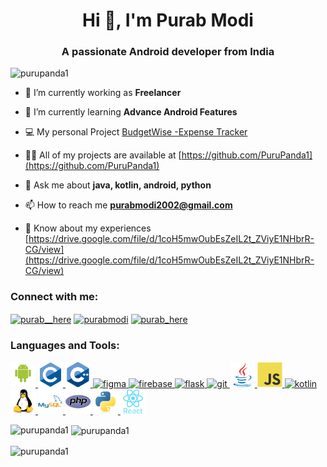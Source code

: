 <h1 align="center">Hi 👋, I'm Purab Modi</h1>
<h3 align="center">A passionate Android developer from India</h3>

<p align="left"> <img src="https://komarev.com/ghpvc/?username=purupanda1&label=Profile%20views&color=0e75b6&style=flat" alt="purupanda1" /> </p>

- 🔭 I’m currently working as **Freelancer**

- 🌱 I’m currently learning **Advance Android Features**

- 💻 My personal Project [BudgetWise -Expense Tracker](https://play.google.com/store/apps/details?id=com.purabmodi.payment&hl=en&gl=US)

- 👨‍💻 All of my projects are available at [https://github.com/PuruPanda1](https://github.com/PuruPanda1)

- 💬 Ask me about **java, kotlin, android, python**

- 📫 How to reach me **purabmodi2002@gmail.com**

- 📄 Know about my experiences [https://drive.google.com/file/d/1coH5mwOubEsZeIL2t_ZViyE1NHbrR-CG/view](https://drive.google.com/file/d/1coH5mwOubEsZeIL2t_ZViyE1NHbrR-CG/view)

<h3 align="left">Connect with me:</h3>
<p align="left">
<a href="https://twitter.com/purab__here" target="blank"><img align="center" src="https://raw.githubusercontent.com/rahuldkjain/github-profile-readme-generator/master/src/images/icons/Social/twitter.svg" alt="purab__here" height="30" width="40" /></a>
<a href="https://linkedin.com/in/purabmodi" target="blank"><img align="center" src="https://raw.githubusercontent.com/rahuldkjain/github-profile-readme-generator/master/src/images/icons/Social/linked-in-alt.svg" alt="purabmodi" height="30" width="40" /></a>
<a href="https://instagram.com/purab_here" target="blank"><img align="center" src="https://raw.githubusercontent.com/rahuldkjain/github-profile-readme-generator/master/src/images/icons/Social/instagram.svg" alt="purab_here" height="30" width="40" /></a>
</p>

<h3 align="left">Languages and Tools:</h3>
<p align="left"> <a href="https://developer.android.com" target="_blank" rel="noreferrer"> <img src="https://raw.githubusercontent.com/devicons/devicon/master/icons/android/android-original-wordmark.svg" alt="android" width="40" height="40"/> </a> <a href="https://www.cprogramming.com/" target="_blank" rel="noreferrer"> <img src="https://raw.githubusercontent.com/devicons/devicon/master/icons/c/c-original.svg" alt="c" width="40" height="40"/> </a> <a href="https://www.w3schools.com/cpp/" target="_blank" rel="noreferrer"> <img src="https://raw.githubusercontent.com/devicons/devicon/master/icons/cplusplus/cplusplus-original.svg" alt="cplusplus" width="40" height="40"/> </a> <a href="https://www.figma.com/" target="_blank" rel="noreferrer"> <img src="https://www.vectorlogo.zone/logos/figma/figma-icon.svg" alt="figma" width="40" height="40"/> </a> <a href="https://firebase.google.com/" target="_blank" rel="noreferrer"> <img src="https://www.vectorlogo.zone/logos/firebase/firebase-icon.svg" alt="firebase" width="40" height="40"/> </a> <a href="https://flask.palletsprojects.com/" target="_blank" rel="noreferrer"> <img src="https://www.vectorlogo.zone/logos/pocoo_flask/pocoo_flask-icon.svg" alt="flask" width="40" height="40"/> </a> <a href="https://git-scm.com/" target="_blank" rel="noreferrer"> <img src="https://www.vectorlogo.zone/logos/git-scm/git-scm-icon.svg" alt="git" width="40" height="40"/> </a> <a href="https://www.java.com" target="_blank" rel="noreferrer"> <img src="https://raw.githubusercontent.com/devicons/devicon/master/icons/java/java-original.svg" alt="java" width="40" height="40"/> </a> <a href="https://developer.mozilla.org/en-US/docs/Web/JavaScript" target="_blank" rel="noreferrer"> <img src="https://raw.githubusercontent.com/devicons/devicon/master/icons/javascript/javascript-original.svg" alt="javascript" width="40" height="40"/> </a> <a href="https://kotlinlang.org" target="_blank" rel="noreferrer"> <img src="https://www.vectorlogo.zone/logos/kotlinlang/kotlinlang-icon.svg" alt="kotlin" width="40" height="40"/> </a> <a href="https://www.linux.org/" target="_blank" rel="noreferrer"> <img src="https://raw.githubusercontent.com/devicons/devicon/master/icons/linux/linux-original.svg" alt="linux" width="40" height="40"/> </a> <a href="https://www.mysql.com/" target="_blank" rel="noreferrer"> <img src="https://raw.githubusercontent.com/devicons/devicon/master/icons/mysql/mysql-original-wordmark.svg" alt="mysql" width="40" height="40"/> </a> <a href="https://www.php.net" target="_blank" rel="noreferrer"> <img src="https://raw.githubusercontent.com/devicons/devicon/master/icons/php/php-original.svg" alt="php" width="40" height="40"/> </a> <a href="https://www.python.org" target="_blank" rel="noreferrer"> <img src="https://raw.githubusercontent.com/devicons/devicon/master/icons/python/python-original.svg" alt="python" width="40" height="40"/> </a> <a href="https://reactjs.org/" target="_blank" rel="noreferrer"> <img src="https://raw.githubusercontent.com/devicons/devicon/master/icons/react/react-original-wordmark.svg" alt="react" width="40" height="40"/> </a> </p>

<p><img align="left" src="https://github-readme-stats.vercel.app/api/top-langs?username=purupanda1&show_icons=true&locale=en&layout=compact" alt="purupanda1" /></p>

<p>&nbsp;<img align="center" src="https://github-readme-stats.vercel.app/api?username=purupanda1&show_icons=true&locale=en" alt="purupanda1" /></p>

<p><img align="center" src="https://github-readme-streak-stats.herokuapp.com/?user=purupanda1&" alt="purupanda1" /></p>

